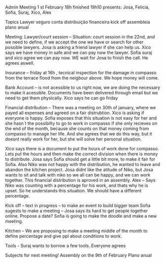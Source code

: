 Admin Meeting 1 st February 18h finished 19h10
presents: Josa, Felicia, Sofia, Suraj, Xico, Alex



Topics
Lawyer 
seguro
conta
distribuição financeira
kick off
assembleia
plano anual

Meeting:
Lawyer/court session – Situation: court session in the 22nd, and we need to define, if we accept the one we have or search for other possible lawyers. 
Josa is asking a friend lawyer if she can help us. Xico says we have money in safe and we can pay now the lawyer. Sofia suraj and xico agree we can pay now. WE wait for Josa to finish the call. He agrees aswell.

Insurance – friday at 16h , tecnical inspection for the damage in compasso from the terrace flood from the neigbour above. We hope money will come.

Bank Account – is not acessible to us right now, we are doing the necessary to make it acessible. Documents have been delivered through email but we need to get them physically. Xico says he can go friday

Financial distribution – There was a meeting on 30th of january, where we payed all expenses and agreed on a fair distrubtion. Xico is asking if everyone is happy.
Sofia exposes that this situation is not easy for her and she hasn´t the possibilty to go to work in compasso if she only recieves on the end of the month, because she counts on that money coming from compasso to manage her life. And she agrees that we do this way, but it doesnt really work for her, but she will solve her personal situation.

Xico says there is a document to put the hours of work done for compasso.
Lets put the hours and then make the correct division when there is money to distribute.
Josa says Sofia should get a little bit more, to make it fair for Sofia.
Also Niko was not happy with the distribution, he wanted to leave and abandon the kitchen project. Josa didnt like the atitude of Niko, but Josa wants to sit and talk with niko so we all can be happy, and we can work together. 
This financial distribution is aproved in an assembly.
Alex – Says Niko was counting with a percentage for his work, and thats why he is upset. So he understands this situation. We should have a different percentage. 

Kick off – text in progress – to make an event to build bigger team
Sofia sugests to make a meeting – Josa says its hard to get people together online.
Propose a date? Sofia is going to make the doodle and make a new meeting.

Kitchen – We are proposing to make a meeting middle of the month to define percentage and give ppl about conditions to work.

Tools - Suraj wants to borrow a few tools..Everyone agrees


Subjects for next meeting!
Assembly on the 9th of February
Plano anual 


